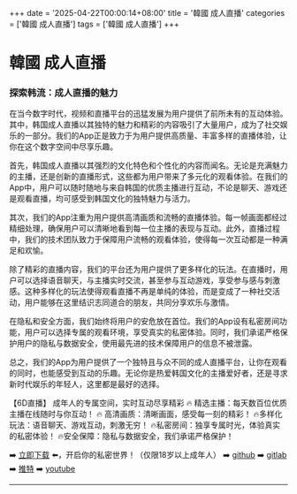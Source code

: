 +++
date = '2025-04-22T00:00:14+08:00'
title = '韓國 成人直播'
categories = ['韓國 成人直播']
tags = ['韓國 成人直播']
+++

# 韓國 成人直播

### 探索韩流：成人直播的魅力

在当今数字时代，视频和直播平台的迅猛发展为用户提供了前所未有的互动体验。其中，韩国成人直播以其独特的魅力和精彩的内容吸引了大量用户，成为了社交娱乐的一部分。我们的App正是致力于为用户提供高质量、丰富多样的直播体验，让你在这个数字空间中尽享乐趣。

首先，韩国成人直播以其强烈的文化特色和个性化的内容而闻名。无论是充满魅力的主播，还是创新的直播形式，这些都为用户带来了多元化的观看体验。在我们的App中，用户可以随时随地与来自韩国的优质主播进行互动，不论是聊天、游戏还是观看直播，均可感受到韩国文化的独特魅力与活力。

其次，我们的App注重为用户提供高清画质和流畅的直播体验。每一帧画面都经过精细处理，确保用户可以清晰地看到每一位主播的表现与互动。此外，直播过程中，我们的技术团队致力于保障用户流畅的观看体验，使得每一次互动都是一种满足和欢愉。

除了精彩的直播内容，我们的平台还为用户提供了更多样化的玩法。在直播时，用户可以选择语音聊天，与主播实时交流，甚至参与互动游戏，享受参与感与刺激感。这种多样化的玩法使得观看直播不再是单纯的体验，而是变成了一种社交活动，用户能够在这里结识志同道合的朋友，共同分享欢乐与激情。

在隐私和安全方面，我们始终将用户的安危放在首位。我们的App设有私密房间功能，用户可以选择专属的观看环境，享受真实的私密体验。同时，我们承诺严格保护用户的隐私与数据安全，使用最先进的技术保障用户的信息不被泄露。

总之，我们的App为用户提供了一个独特且与众不同的成人直播平台，让你在观看的同时，也能感受到互动的乐趣。无论你是热爱韩国文化的主播爱好者，还是寻求新时代娱乐的年轻人，这里都是最好的选择。

【6D直播】
成年人的专属空间，实时互动尽享精彩
🔥 精选主播：每天数百位优质主播在线随时与你互动！
🔥 高清画质：清晰画面，感受每一刻的精彩！
🔥多样化玩法：语音聊天、游戏互动，刺激无穷！
🔥私密房间：独享专属时光，体验真实的私密体验！
🔥安全保障：隐私与数据安全，我们承诺严格保护！

➡️ [立即下载](https://down123.s3.ap-east-1.amazonaws.com/down/down.html?channelCode=blog) ⬅️，开启你的私密世界！（仅限18岁以上成年人）
➡️ [github](https://aldult-live.github.io/)
➡️ [gitlab](https://seo-09598d.gitlab.io/)
➡️ [推特](https://x.com/wegame33)
➡️ [youtube](https://www.youtube.com/@6Dlive)

---
